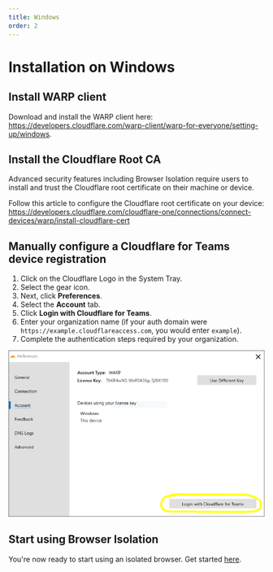 ```yaml
---
title: Windows
order: 2
---
```


# Installation on Windows

## Install WARP client

Download and install the WARP client here: https://developers.cloudflare.com/warp-client/warp-for-everyone/setting-up/windows.

## Install the Cloudflare Root CA

Advanced security features including Browser Isolation require users to install and trust the Cloudflare root certificate on their machine or device.

Follow this article to configure the Cloudflare root certificate on your device: https://developers.cloudflare.com/cloudflare-one/connections/connect-devices/warp/install-cloudflare-cert

## Manually configure a Cloudflare for Teams device registration

1.  Click on the Cloudflare Logo in the System Tray.
2.  Select the gear icon.
3.  Next, click **Preferences**.
4.  Select the **Account** tab.
5.  Click **Login with Cloudflare for Teams**.
6.  Enter your organization name (if your auth domain were `https://example.cloudflareaccess.com`, you would enter `example`).
7.  Complete the authentication steps required by your organization.

![Preferences UI in the Account tab with the Login to Teams button circled](../static/windows_TeamsButton.png)

## Start using Browser Isolation

You're now ready to start using an isolated browser. Get started [here](/usage).
